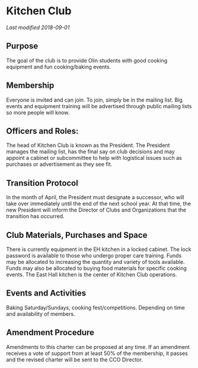 # Kitchen Club
*Last modified 2018-09-01*

## Purpose
The goal of the club is to provide Olin students with good cooking equipment and fun cooking/baking events.

## Membership
Everyone is invited and can join. To join, simply be in the mailing list. Big events and equipment training will be advertised through public mailing lists so more people will know.

## Officers and Roles:
The head of Kitchen Club is known as the President. The President manages the mailing list, has the final say on club decisions and may appoint a cabinet or subcommittee to help with logistical issues such as purchases or advertisement as they see fit.

## Transition Protocol
In the month of April, the President must designate a successor, who will take over immediately until the end of the next school year. At that time, the new President will inform the Director of Clubs and Organizations that the transition has occurred.

## Club Materials, Purchases and Space
There is currently equipment in the EH kitchen in a locked cabinet. The lock password is available to those who undergo proper care training. Funds may be allocated to increasing the quantity and variety of tools available. Funds may also be allocated to buying  food materials for specific cooking events. The East Hall kitchen is the center of Kitchen Club operations.

## Events and Activities
Baking Saturday/Sundays, cooking fest/competitions. Depending on time and availability of members.

## Amendment Procedure
Amendments to this charter can be proposed at any time. If an amendment receives a vote of support from at least 50% of the membership, it passes and the revised charter will be sent to the CCO Director.
